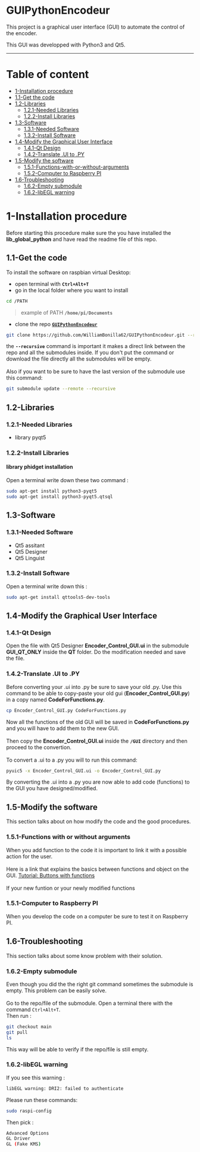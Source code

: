 # GUIPythonEncodeur
This project is a graphical user interface (GUI) to automate the control of the encoder.

This GUI was developped with Python3 and Qt5.
____
# Table of content
- [1-Installation procedure](#1-Installation-procedure)
 - [1.1-Get the code](#11-Get-the-code)
 - [1.2-Libraries](#12-Libraries)
   - [1.2.1-Needed Libraries](#121-Needed-Libraries)
   - [1.2.2-Install Libraries](#122-Install-Libraries)
  - [1.3-Software](#13-Software)
    - [1.3.1-Needed Software](#131-Needed-Software)
    - [1.3.2-Install Software](#132-Install-Software)
 - [1.4-Modify the Graphical User Interface](#14-Modify-the-Graphical-User-Interface)
    - [1.4.1-Qt Design](#141-Qt-Design)
    - [1.4.2-Translate .UI to .PY](#142-Modify-the-Graphical-User-Interface)
  - [1.5-Modify the software](#15-Modify-the-Software)
       - [1.5.1-Functions-with-or-without-arguments](#151-Functions-with-or-without-arguments)
       - [1.5.2-Computer to Raspberry PI](#152-Computer-to-Raspberry-PI)
  - [1.6-Troubleshooting](#16-Troubleshooting)
      - [1.6.2-Empty submodule](#161-Empty-submodule)
      - [1.6.2-libEGL warning](#162-libEGL-warning)

# 1-Installation procedure
Before starting this procedure make sure the you have installed the **lib_global_python** and have read the readme file of this repo.
## 1.1-Get the code
To install the software on raspbian virtual Desktop:
- open terminal with **`Ctrl+Alt+T`**
- go in the local folder where you want to install
```bash
cd /PATH
```
>example of PATH **`/home/pi/Documents`**

- clone the repo [**`GUIPythonEncodeur`**](https://github.com/WilliamBonilla62/GUIPythonEncodeur.git)
```bash
git clone https://github.com/WilliamBonilla62/GUIPythonEncodeur.git --recursive
```
the **`--recursive`** command is important it makes a direct link between the repo and all the submodules inside. If you don't put the command or download the file directly all the submodules will be empty.\
\
Also if you want to be sure to have the last version of the submodule use this command:
```bash
git submodule update --remote --recursive
```
## 1.2-Libraries
### 1.2.1-Needed Libraries
- library pyqt5
### 1.2.2-Install Libraries
#### library phidget installation
Open a terminal write down these two command :
```bash
sudo apt-get install python3-pyqt5
sudo apt-get install python3-pyqt5.qtsql
```
## 1.3-Software
### 1.3.1-Needed Software
- Qt5 assitant
- Qt5 Designer
- Qt5 Linguist
### 1.3.2-Install Software
Open a terminal write down this :
```bash
sudo apt-get install qttools5-dev-tools
```
## 1.4-Modify the Graphical User Interface
### 1.4.1-Qt Design
Open the file with Qt5 Designer **Encoder_Control_GUI.ui** in the submodule **GUI_QT_ONLY** inside the **QT** folder. Do the modification needed and save the file.
### 1.4.2-Translate .UI to .PY
Before converting your .ui into .py be sure to save your old .py. Use this command to be able to copy-paste your old gui (**Encoder_Control_GUI.py**) in a copy named **CodeForFunctions.py**.
```bash
cp Encoder_Control_GUI.py CodeForFunctions.py
```
Now all the functions of the old GUI will be saved in **CodeForFunctions.py** and you will have to add them to the new GUI.\
\
Then copy the **Encoder_Control_GUI.ui** inside the **`/GUI`** directory and then proceed to the convertion.\
\
To convert a .ui to a .py you will to run this command:
```bash
pyuic5 -x Encoder_Control_GUI.ui -o Encoder_Control_GUI.py
```
By converting the .ui into a .py you are now able to add code (functions) to the GUI you have designed/modified.
## 1.5-Modify the software
This section talks about on how modify the code and the good procedures.
### 1.5.1-Functions with or without arguments
When you add function to the code it is important to link it with a possible action for the user. \
\
Here is a link that explains the basics between functions and object on the GUI.
[Tutorial: Buttons with functions](https://pythonprogramming.net/button-functions-pyqt-tutorial/) \
\
If your new funtion or your newly modified functions
### 1.5.1-Computer to Raspberry PI
When you develop the code on a computer be sure to test it on Raspberry PI.
## 1.6-Troubleshooting
This section talks about some know problem with their solution.
### 1.6.2-Empty submodule
Even though you did the the right git command sometimes the submodule is empty. This problem can be easily solve. \
\
Go to the repo/file of the submodule. Open a terminal there with the command `Ctrl+Alt+T`. \
Then run :
```bash
git checkout main
git pull
ls
```
This way will be able to verify if the repo/file is still empty.
### 1.6.2-libEGL warning
If you see this warning :
```bash
libEGL warning: DRI2: failed to authenticate
```
Please run these commands:
```bash
sudo raspi-config
```
Then pick :
```bash
Advanced Options
GL Driver
GL (Fake KMS)
```
